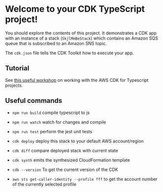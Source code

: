 # Welcome to your CDK TypeScript project!

You should explore the contents of this project. It demonstrates a CDK app with an instance of a stack (`SkjlMeBeStack`)
which contains an Amazon SQS queue that is subscribed to an Amazon SNS topic.

The `cdk.json` file tells the CDK Toolkit how to execute your app.

## Tutorial  
See [this useful workshop](https://cdkworkshop.com/20-typescript.html) on working with the AWS CDK for Typescript projects.


## Useful commands

 * `npm run build`   compile typescript to js
 * `npm run watch`   watch for changes and compile
 * `npm run test`    perform the jest unit tests
 * `cdk deploy`      deploy this stack to your default AWS account/region
 * `cdk diff`        compare deployed stack with current state
 * `cdk synth`       emits the synthesized CloudFormation template

 * `cdk --version`   To get the current version of the CDK
 * `aws sts get-caller-identity --profile fff` to get the account number of the currently selected profile
